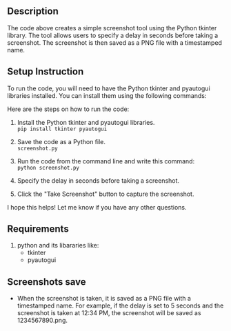 ## Description
The code above creates a simple screenshot tool using the Python tkinter library. The tool allows users to specify a delay in seconds before taking a screenshot. The screenshot is then saved as a PNG file with a timestamped name.

## Setup Instruction
To run the code, you will need to have the Python tkinter and pyautogui libraries installed. You can install them using the following commands:

Here are the steps on how to run the code:

1. Install the Python tkinter and pyautogui libraries.<br/>
    ``pip install tkinter pyautogui``

2. Save the code as a Python file.<br/>``screenshot.py``
3. Run the code from the command line and write this command:<br/>``python screenshot.py``
4. Specify the delay in seconds before taking a screenshot.
5. Click the "Take Screenshot" button to capture the screenshot.

I hope this helps! Let me know if you have any other questions.

## Requirements
1. python and its libararies like:
    - tkinter
    - pyautogui

## Screenshots save
- When the screenshot is taken, it is saved as a PNG file with a timestamped name. For example, if the delay is set to 5 seconds and the screenshot is taken at 12:34 PM, the screenshot will be saved as 1234567890.png.